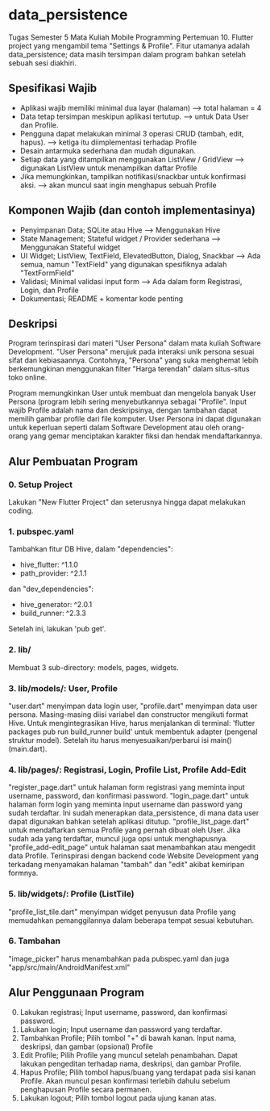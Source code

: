 # data_persistence

Tugas Semester 5 Mata Kuliah Mobile Programming Pertemuan 10. 
Flutter project yang mengambil tema "Settings & Profile".
Fitur utamanya adalah data_persistence; data masih tersimpan dalam program bahkan setelah sebuah sesi diakhiri.

## Spesifikasi Wajib
- Aplikasi wajib memiliki minimal dua layar (halaman) --> total halaman = 4
- Data tetap tersimpan meskipun aplikasi tertutup. --> untuk Data User dan Profile. 
- Pengguna dapat melakukan minimal 3 operasi CRUD (tambah, edit, hapus). --> ketiga itu diimplementasi terhadap Profile
- Desain antarmuka sederhana dan mudah digunakan.
- Setiap data yang ditampilkan menggunakan ListView / GridView --> digunakan ListView untuk menampilkan daftar Profile
- Jika memungkinkan, tampilkan notifikasi/snackbar untuk konfirmasi aksi. --> akan muncul saat ingin menghapus sebuah Profile

## Komponen Wajib (dan contoh implementasinya)
- Penyimpanan Data; SQLite atau Hive --> Menggunakan Hive
- State Management; Stateful widget / Provider sederhana --> Menggunakan Stateful widget
- UI Widget; ListView, TextField, ElevatedButton, Dialog, Snackbar --> Ada semua, namun "TextField" yang digunakan spesifiknya adalah "TextFormField"
- Validasi; Minimal validasi input form --> Ada dalam form Registrasi, Login, dan Profile
- Dokumentasi; README + komentar kode penting

## Deskripsi

Program terinspirasi dari materi "User Persona" dalam mata kuliah Software Development.
"User Persona" merujuk pada interaksi unik persona sesuai sifat dan kebiasaannya. 
Contohnya, "Persona" yang suka menghemat lebih berkemungkinan menggunakan filter "Harga terendah" dalam situs-situs toko online.

Program memungkinkan User untuk membuat dan mengelola banyak User Persona (program lebih sering menyebutkannya sebagai "Profile".
Input wajib Profile adalah nama dan deskripsinya, dengan tambahan dapat memilih gambar profile dari file komputer.
User Persona ini dapat digunakan untuk keperluan seperti dalam Software Development atau oleh orang-orang yang gemar menciptakan karakter fiksi dan hendak mendaftarkannya.

## Alur Pembuatan Program

### 0. Setup Project
Lakukan "New Flutter Project" dan seterusnya hingga dapat melakukan coding.
### 1. pubspec.yaml
Tambahkan fitur DB Hive,
dalam "dependencies":
- hive_flutter: ^1.1.0
- path_provider: ^2.1.1

dan "dev_dependencies":
- hive_generator: ^2.0.1
- build_runner: ^2.3.3

Setelah ini, lakukan 'pub get'.
### 2. lib/
Membuat 3 sub-directory: models, pages, widgets.
### 3. lib/models/: User, Profile
"user.dart" menyimpan data login user, "profile.dart" menyimpan data user persona.
Masing-masing diisi variabel dan constructor mengikuti format Hive.
Untuk mengintegrasikan Hive, harus menjalankan di terminal: 'flutter packages pub run build_runner build' untuk membentuk adapter (pengenal struktur model).
Setelah itu harus menyesuaikan/perbarui isi main() (main.dart).
### 4. lib/pages/: Registrasi, Login, Profile List, Profile Add-Edit
"register_page.dart" untuk halaman form registrasi yang meminta input username, password, dan konfirmasi password.
"login_page.dart" untuk halaman form login yang meminta input username dan password yang sudah terdaftar. Ini sudah menerapkan data_persistence, di mana data user dapat digunakan bahkan setelah aplikasi ditutup.
"profile_list_page.dart" untuk mendaftarkan semua Profile yang pernah dibuat oleh User. Jika sudah ada yang terdaftar, muncul juga opsi untuk menghapusnya.
"profile_add-edit_page" untuk halaman saat menambahkan atau mengedit data Profile. Terinspirasi dengan backend code Website Development yang terkadang menyamakan halaman "tambah" dan "edit" akibat kemiripan formnya.
### 5. lib/widgets/: Profile (ListTile)
"profile_list_tile.dart" menyimpan widget penyusun data Profile yang memudahkan pemanggilannya dalam beberapa tempat sesuai kebutuhan.
### 6. Tambahan
"image_picker" harus menambahkan pada pubspec.yaml dan juga "app/src/main/AndroidManifest.xml"

## Alur Penggunaan Program

0. Lakukan registrasi; Input username, password, dan konfirmasi password.
1. Lakukan login; Input username dan password yang terdaftar.
2. Tambahkan Profile; Pilih tombol "+" di bawah kanan. Input nama, deskripsi, dan gambar (opsional) Profile
3. Edit Profile; Pilih Profile yang muncul setelah penambahan. Dapat lakukan pengeditan terhadap nama, deskripsi, dan gambar Profile. 
4. Hapus Profile; Pilih tombol hapus/buang yang terdapat pada sisi kanan Profile. Akan muncul pesan konfirmasi terlebih dahulu sebelum penghapusan Profile secara permanen.
5. Lakukan logout; Pilih tombol logout pada ujung kanan atas.

